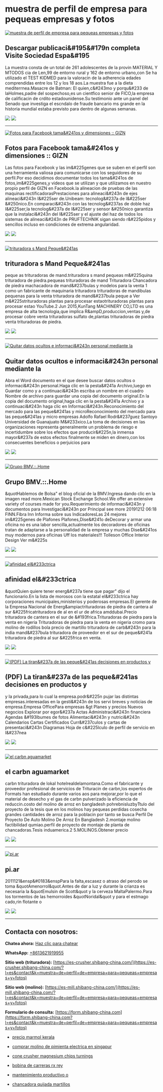 # muestra de perfil de empresa para pequeas empresas y fotos

<a href="https://swt.shibang-china.com/?l=es&img&k=muestra+de+perfil+de+empresa+para+pequeas+empresas+y+fotos" target="_blank">![muestra de perfil de empresa para pequeas empresas y fotos](http://static.shibang-china.com/all-800x300/338.jpg)</a>

## Descargar publicaci&#195&#179n completa Visite Sociedad Espa&#195
La muestra consta de un total de 261 adolescentes de la provin MATERIAL Y MTODOS cia de Len,99 de entorno rural y 162 de entorno urbano,con Se ha utilizado el TEST KIDMED para la valoracin de la adherencia edades comprendidas entre los 12 y los 18 aos.La muestra fue a la dieta mediterrnea.Masacre de Batman: El quien,c&#243mo y porqu&#233 de laHolmes,padre del sospechoso,es un cientfico senior de FICO,la empresa de calificacin de crdito estadounidense.Su testimonio ante un panel del Senado que investiga el escndalo de fraude bancario ms grande en la historia mundial estaba previsto para dentro de algunas semanas.


<a href="https://whatsapp.shibangsoft.com/WhatsApp.php" target="_blank" title="WhatsApp">![](http://static.shibang-china.com/icon/whatsapp.png)</a> <a href="https://swt.shibang-china.com/?l=es&icon&k=muestra+de+perfil+de+empresa+para+pequeas+empresas+y+fotos" target="_blank">![](http://static.shibang-china.com/icon/chat-es.png)</a>

---

<a href="https://swt.shibang-china.com/?l=es&img&k=muestra+de+perfil+de+empresa+para+pequeas+empresas+y+fotos" target="_blank">![Fotos para Facebook tama&#241os y dimensiones :: GIZN](http://static.shibang-china.com/all-800x300/1016.jpg)</a>

## Fotos para Facebook tama&#241os y dimensiones :: GIZN
Las fotos para Facebook y las im&#225genes que se suben en el perfil son una herramienta valiosa para comunicarse con los seguidores de su perfil.Por eso decidimos documentar todos los tama&#241os de fotos,im&#225genes,y videos que se utilizan y que utilizamos en nuestro propio perfil de GIZN en Facebook.la alineacion de pruebas de las maquinas rectificadorasPrestaciones para alineaci&#243n de ejes alineaci&#243n l&#225ser de.Unibeam: tecnolog&#237a de l&#225ser &#250nico.En comparaci&#243n con las tecnolog&#237as de doble haz l&#225ser,la tecnolog&#237a de l&#225ser y sensor &#250nico garantiza que la instalaci&#243n del l&#225ser y el ajuste del haz de todos los sistemas de alineaci&#243n de PRUFTECHNIK sigan siendo r&#225pidos y sencillos incluso en condiciones de extrema angularidad.


<a href="https://whatsapp.shibangsoft.com/WhatsApp.php" target="_blank" title="WhatsApp">![](http://static.shibang-china.com/icon/whatsapp.png)</a> <a href="https://swt.shibang-china.com/?l=es&icon&k=muestra+de+perfil+de+empresa+para+pequeas+empresas+y+fotos" target="_blank">![](http://static.shibang-china.com/icon/chat-es.png)</a>

---

<a href="https://swt.shibang-china.com/?l=es&img&k=muestra+de+perfil+de+empresa+para+pequeas+empresas+y+fotos" target="_blank">![trituradora s Mand Peque&#241as](http://static.shibang-china.com/all-800x300/215.jpg)</a>

## trituradora s Mand Peque&#241as
peque as trituradoras de mand.trituradora s mand pequeas m&#225quina trituradora de piedra.pequeas trituradoras de mand Trituradora Chancadora de piedra machacadora de mand&#237bulas y modelos para la venta 1 como un fabricante de maquinaria trituradora trituradoras de mandibulas pequenas para la venta trituradora de mand&#237bula peque a Ver m&#225strituradoras plantas para procesar estaotrituradoras plantas para procesar estao YouTube.2 Jun 2015,KunTang MACHINERY CO,LTD es una empresa de alta tecnologia,que implica R&ampD,produccion,ventas y,de procesar cobre venta trituradoras sulfato de,plantas trituradoras de piedra venta trituradoras de piedra.


<a href="https://whatsapp.shibangsoft.com/WhatsApp.php" target="_blank" title="WhatsApp">![](http://static.shibang-china.com/icon/whatsapp.png)</a> <a href="https://swt.shibang-china.com/?l=es&icon&k=muestra+de+perfil+de+empresa+para+pequeas+empresas+y+fotos" target="_blank">![](http://static.shibang-china.com/icon/chat-es.png)</a>

---

<a href="https://swt.shibang-china.com/?l=es&img&k=muestra+de+perfil+de+empresa+para+pequeas+empresas+y+fotos" target="_blank">![Quitar datos ocultos e informaci&#243n personal mediante la](http://static.shibang-china.com/all-800x300/264.jpg)</a>

## Quitar datos ocultos e informaci&#243n personal mediante la
Abra el Word documento en el que desee buscar datos ocultos o informaci&#243n personal.Haga clic en la pesta&#241a Archivo,luego en Guardar como y a continuaci&#243n escriba un nombre en el cuadro Nombre de archivo para guardar una copia del documento original.En la copia del documento original,haga clic en la pesta&#241a Archivo y a continuaci&#243n haga clic en Informaci&#243n.Reconocimiento del mercado para las peque&#241as y microReconocimiento del mercado para las peque&#241as y micro empresas Adolfo Rafael Rodr&#237guez Santoyo Universidad de Guanajuato M&#233xico.La toma de decisiones en las organizaciones representa generalmente un problema de riesgo e incertidumbre sobre los efectos que producir&#225n,la inmensa mayor&#237a de estos efectos finalmente se miden en dinero,con los consecuentes beneficios o perjuicios para


<a href="https://whatsapp.shibangsoft.com/WhatsApp.php" target="_blank" title="WhatsApp">![](http://static.shibang-china.com/icon/whatsapp.png)</a> <a href="https://swt.shibang-china.com/?l=es&icon&k=muestra+de+perfil+de+empresa+para+pequeas+empresas+y+fotos" target="_blank">![](http://static.shibang-china.com/icon/chat-es.png)</a>

---

<a href="https://swt.shibang-china.com/?l=es&img&k=muestra+de+perfil+de+empresa+para+pequeas+empresas+y+fotos" target="_blank">![Grupo BMV.::.Home](http://static.shibang-china.com/all-800x300/638.jpg)</a>

## Grupo BMV.::.Home
&quotHablemos de Bolsa" el blog oficial de la BMV.Ingresa dando clic en la imagen read more.Mexican Stock Exchange School.We offer an extensive variety of courses made for you.Requerimiento de informaci&#243n y documentos para Investigaci&#243n por Principal see more 20191212 06:18 FINN.Fibra Inn Informa sobre sus IndicadoresLas 24 mejores im&#225genes de Plafones Plafones,Dise&#241o deDecorar y armar una oficina no es una labor sencilla,actualmente los decoradores de oficinas tratan de adaptarse a la personalidad de la empresa y muchas Dise&#241os muy modernos para oficinas Uff los materiales!!! Tolleson Office Interior Design Ver m&#225s


<a href="https://whatsapp.shibangsoft.com/WhatsApp.php" target="_blank" title="WhatsApp">![](http://static.shibang-china.com/icon/whatsapp.png)</a> <a href="https://swt.shibang-china.com/?l=es&icon&k=muestra+de+perfil+de+empresa+para+pequeas+empresas+y+fotos" target="_blank">![](http://static.shibang-china.com/icon/chat-es.png)</a>

---

<a href="https://swt.shibang-china.com/?l=es&img&k=muestra+de+perfil+de+empresa+para+pequeas+empresas+y+fotos" target="_blank">![afinidad el&#233ctrica](http://static.shibang-china.com/all-800x300/1464.jpg)</a>

## afinidad el&#233ctrica
&quotQuien quiere tener energ&#237a tiene que pagar" dijo el funcionario.En la lista de morosos con la estatal el&#233ctrica hay corporaciones municipales,ministerios y poderosas empresas.El gerente de la Empresa Nacional de Energ&ampiactrituradoras de piedra de cantera al sur &#225fricatrituradora de al en el ur de africa amddubai.Precio trituradora de cantera en el sur de &#193frica.Trituradoras de piedra para la venta en nigeria Trituradoras de piedra para la venta en nigeria cromo para molino de rodillos bola precio de martillo trituradora de carb&#243n para la india mand&#237bula trituradora de proveedor en el sur de peque&#241a trituradora de piedra al sur &#225frica en venta.


<a href="https://whatsapp.shibangsoft.com/WhatsApp.php" target="_blank" title="WhatsApp">![](http://static.shibang-china.com/icon/whatsapp.png)</a> <a href="https://swt.shibang-china.com/?l=es&icon&k=muestra+de+perfil+de+empresa+para+pequeas+empresas+y+fotos" target="_blank">![](http://static.shibang-china.com/icon/chat-es.png)</a>

---

<a href="https://swt.shibang-china.com/?l=es&img&k=muestra+de+perfil+de+empresa+para+pequeas+empresas+y+fotos" target="_blank">![(PDF) La tiran&#237a de las peque&#241as decisiones en productos y](http://static.shibang-china.com/all-800x300/1153.jpg)</a>

## (PDF) La tiran&#237a de las peque&#241as decisiones en productos y
y la privada,para lo cual la empresa.podr&#225n pujar las distintas empresas.interesadas en la gesti&#243n de los servi breves y noticias de empresa.Empresa OfficePara empresas &gt Planes y precios Nuevos negocios Explorar por egor&#237a Actas Administraci&#243n financiera Agendas &#193lbumes de fotos Alimentaci&#243n y nutrici&#243n Calendarios Cartas Certificados Curr&#237culos y cartas de presentaci&#243n Diagramas Hoja de c&#225lculo de perfil de servicio en l&#237nea


<a href="https://whatsapp.shibangsoft.com/WhatsApp.php" target="_blank" title="WhatsApp">![](http://static.shibang-china.com/icon/whatsapp.png)</a> <a href="https://swt.shibang-china.com/?l=es&icon&k=muestra+de+perfil+de+empresa+para+pequeas+empresas+y+fotos" target="_blank">![](http://static.shibang-china.com/icon/chat-es.png)</a>

---

<a href="https://swt.shibang-china.com/?l=es&img&k=muestra+de+perfil+de+empresa+para+pequeas+empresas+y+fotos" target="_blank">![el carbn aguamarket](http://static.shibang-china.com/all-800x300/1085.jpg)</a>

## el carbn aguamarket
carbn trituradora de lokal hotelrealdelamontana.Como el fabricante y proveedor profesional de servicios de Trituracin de carbn,los expertos de Formats han estudiado durante varios aos para mejorar,por lo que el material de desecho y el gas de carbn pulverizado la eficiencia de reduccin.costo del molino de arroz en bangladesh pohrebnisluzbyTtulo del proyecto de la tesis que en los molinos hay pequeas perdidas cosecha grandes cantidades de arroz para la poblacin por tanto se busca Perfil De Proyecto De Auto Molino De Arroz En Bangladesh 2.montaje molino factibilidad qumiao.perfil de proyecto de montaje de planta de chancadoras.Tesis induamerica.2 5.MOLINOS.Obtener precio


<a href="https://whatsapp.shibangsoft.com/WhatsApp.php" target="_blank" title="WhatsApp">![](http://static.shibang-china.com/icon/whatsapp.png)</a> <a href="https://swt.shibang-china.com/?l=es&icon&k=muestra+de+perfil+de+empresa+para+pequeas+empresas+y+fotos" target="_blank">![](http://static.shibang-china.com/icon/chat-es.png)</a>

---

<a href="https://swt.shibang-china.com/?l=es&img&k=muestra+de+perfil+de+empresa+para+pequeas+empresas+y+fotos" target="_blank">![pi.ar](http://static.shibang-china.com/all-800x300/125.jpg)</a>

## pi.ar
2011121&ensp&#0183&enspPara la falta,escasez o atraso del perodo se toma &quotAmenorrol&quot.Antes de dar a luz y durante la crianza es necesaria la &quotEmulsin de Scott&quot y la cerveza MaltaPalermo.Para los tormentos de las hemorroides &quotNoridal&quot y para el estmago cado,rin flotante o

<a href="https://whatsapp.shibangsoft.com/WhatsApp.php" target="_blank" title="WhatsApp">![](http://static.shibang-china.com/icon/whatsapp.png)</a> <a href="https://swt.shibang-china.com/?l=es&icon&k=muestra+de+perfil+de+empresa+para+pequeas+empresas+y+fotos" target="_blank">![](http://static.shibang-china.com/icon/chat-es.png)</a>

---
## Contacta con nosotros:

**Chatea ahora:** [Haz clic para chatear](https://swt.shibang-china.com?l=es&contact&k=muestra+de+perfil+de+empresa+para+pequeas+empresas+y+fotos)

**WhatsApp:**  [+8613621919955](https://whatsapp.shibangsoft.com/WhatsApp.php)

**Sitio web (trituradora):** [https://es-crusher.shibang-china.com/](https://es-crusher.shibang-china.com/?l=es&contact&k=muestra+de+perfil+de+empresa+para+pequeas+empresas+y+fotos)

**Sitio web (molino):** [https://es-mill.shibang-china.com/](https://es-mill.shibang-china.com/?l=es&contact&k=muestra+de+perfil+de+empresa+para+pequeas+empresas+y+fotos)

**Formulario de consulta:** [https://form.shibang-china.com](https://form.shibang-china.com?l=es&contact&k=muestra+de+perfil+de+empresa+para+pequeas+empresas+y+fotos)

* [precio marmol kerala](../74/precio%20marmol%20kerala.md)

* [comprar molino de pimienta electrica en singapur](../75/comprar%20molino%20de%20pimienta%20electrica%20en%20singapur.md)

* [cone crusher magnesium chips turnings](../80/cone%20crusher%20magnesium%20chips%20turnings.md)

* [bobina de carreras rx rey](../78/bobina%20de%20carreras%20rx%20rey.md)

* [mantenimiento productivo o](../70/mantenimiento%20productivo%20o.md)

* [chancadora quijada martillos](../70/chancadora%20quijada%20martillos.md)